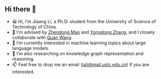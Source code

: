 ## Hi there 👋 

- 😀 Hi, I’m Jiaang Li, a Ph.D. student from the University of Science of Technology of China.
- 💪 I'm advised by [Zhendong Mao](https://faculty.ustc.edu.cn/maozhendong/en/index.htm) and [Yongdong Zhang](https://dsxt.ustc.edu.cn/zj_js.asp?zzid=5703), and I closely collaborate with [Quan Wang](https://scholar.google.com/citations?user=l2yEbhAAAAAJ&hl=zh-CN&oi=ao).
- 👀 I’m currently interested in machine learning topics about large language models.
- 🌱 I‘m also researching on knowledge graph representation and reasoning.
- 📫 Feel free to drop me an email ([jali@mail.ustc.edu.cn](mailto:jali@mail.ustc.edu.cn)) if you are interested.

<!---
JiaangL/JiaangL is a ✨ special ✨ repository because its `README.md` (this file) appears on your GitHub profile.
You can click the Preview link to take a look at your changes.
--->
